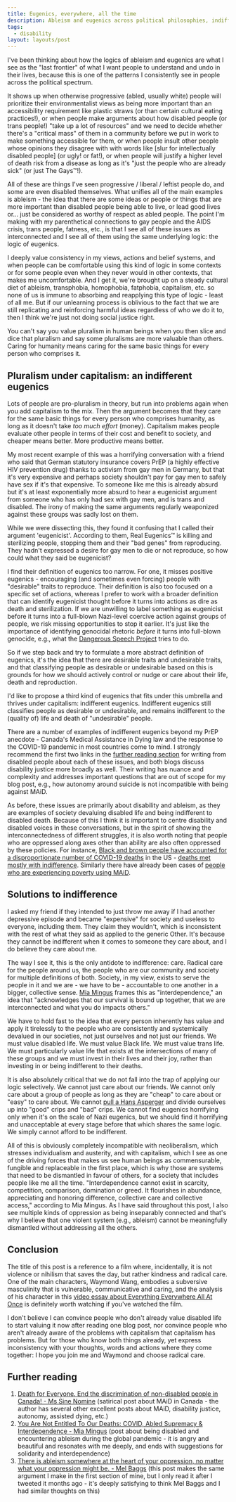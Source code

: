 ```yaml
---
title: Eugenics, everywhere, all the time
description: Ableism and eugenics across political philosophies, indifferent eugenics under neoliberal capitalism, and the only alternative
tags:
  - disability
layout: layouts/post
---
```


I've been thinking about how the logics of ableism and eugenics are what I see as the "last frontier" of what I want people to understand and undo in their lives, because this is one of the patterns I consistently see in people across the political spectrum.

It shows up when otherwise progressive (abled, usually white) people will prioritize their environmentalist views as being more important than an accessibility requirement like plastic straws (or than certain cultural eating practices!), or when people make arguments about how disabled people (or trans people!) "take up a lot of resources" and we need to decide whether there's a "critical mass" of them in a community before we put in work to make something accessible for them, or when people insult other people whose opinions they disagree with with words like \[slur for intellectually disabled people\] (or ugly! or fat!), or when people will justify a higher level of death risk from a disease as long as it's "just the people who are already sick" (or just The Gays™!).

All of these are things I've seen progressive / liberal / leftist people do, and some are even disabled themselves. What unifies all of the main examples is ableism - the idea that there are some ideas or people or things that are more important than disabled people being able to live, or lead good lives or... just be considered as worthy of respect as abled people. The point I'm making with my parenthetical connections to gay people and the AIDS crisis, trans people, fatness, etc., is that I see all of these issues as interconnected and I see all of them using the same underlying logic: the logic of eugenics.

I deeply value consistency in my views, actions and belief systems, and when people can be comfortable using this kind of logic in some contexts or for some people even when they never would in other contexts, that makes me uncomfortable. And I get it, we're brought up on a steady cultural diet of ableism, transphobia, homophobia, fatphobia, capitalism, etc. so none of us is immune to absorbing and reapplying this type of logic - least of all me. But if our unlearning process is oblivious to the fact that we are still replicating and reinforcing harmful ideas regardless of who we do it to, then I think we're just not doing social justice right.

You can't say you value pluralism in human beings when you then slice and dice that pluralism and say some pluralisms are more valuable than others. Caring for humanity means caring for the same basic things for every person who comprises it.

## Pluralism under capitalism: an indifferent eugenics

Lots of people are pro-pluralism in theory, but run into problems again when you add capitalism to the mix. Then the argument becomes that they care for the same basic things for every person who comprises humanity, as long as it doesn't take _too much effort_ (money). Capitalism makes people evaluate other people in terms of their cost and benefit to society, and cheaper means better. More productive means better.

My most recent example of this was a horrifying conversation with a friend who said that German statutory insurance covers PrEP (a highly effective HIV prevention drug) thanks to activism from gay men in Germany, but that it's very expensive and perhaps society shouldn't pay for gay men to safely have sex if it's that expensive. To someone like me this is already absurd but it's at least exponentially more absurd to hear a eugenicist argument from someone who has only had sex with gay men, and is trans and disabled. The irony of making the same arguments regularly weaponized against these groups was sadly lost on them.

While we were dissecting this, they found it confusing that I called their argument 'eugenicist'. According to them, Real Eugenics™ is killing and sterilizing people, stopping them and their "bad genes" from reproducing. They hadn't expressed a desire for gay men to die or not reproduce, so how could what they said be eugenicist?

I find their definition of eugenics too narrow. For one, it misses positive eugenics - encouraging (and sometimes even forcing) people with "desirable" traits to reproduce. Their definition is also too focused on a specific set of actions, whereas I prefer to work with a broader definition that can identify eugenicist thought before it turns into actions as dire as death and sterilization. If we are unwilling to label something as eugenicist before it turns into a full-blown Nazi-level coercive action against groups of people, we risk missing opportunities to stop it earlier. It's just like the importance of identifying genocidal rhetoric _before_ it turns into full-blown genocide, e.g., what the [Dangerous Speech Project](https://dangerousspeech.org/) tries to do.

So if we step back and try to formulate a more abstract definition of eugenics, it's the idea that there are desirable traits and undesirable traits, and that classifying people as desirable or undesirable based on this is grounds for how we should actively control or nudge or care about their life, death and reproduction.

I'd like to propose a third kind of eugenics that fits under this umbrella and thrives under capitalism: indifferent eugenics. Indifferent eugenics still classifies people as desirable or undesirable, and remains indifferent to the (quality of) life and death of "undesirable" people.

There are a number of examples of indifferent eugenics beyond my PrEP anecdote - Canada's Medical Assistance in Dying law and the response to the COVID-19 pandemic in most countries come to mind. I strongly recommend the first two links in the [further reading section](#further-reading) for writing from disabled people about each of these issues, and both blogs discuss disability justice more broadly as well. Their writing has nuance and complexity and addresses important questions that are out of scope for my blog post, e.g., how autonomy around suicide is not incompatible with being against MAiD.

As before, these issues are primarily about disability and ableism, as they are examples of society devaluing disabled life and being indifferent to disabled death. Because of this I think it is important to centre disability and disabled voices in these conversations, but in the spirit of showing the interconnectedness of different struggles, it is also worth noting that people who are oppressed along axes other than ability are also often oppressed by these policies. For instance, [Black and brown people have accounted for a disproportionate number of COVID-19 deaths](https://edition.cnn.com/2020/05/08/us/coronavirus-pandemic-race-impact-trnd/index.html) in the US - [deaths met mostly with indifference](https://www.thebulwark.com/the-not-so-soft-bigotry-of-covid-indifference/). Similarly there have already been cases of [people who are experiencing poverty using MAiD](https://spectator.com.au/2022/04/why-is-canada-euthanising-the-poor/).

## Solutions to indifference

I asked my friend if they intended to just throw me away if I had another depressive episode and became "expensive" for society and useless to everyone, including them. They claim they wouldn't, which is inconsistent with the rest of what they said as applied to the generic Other. It's because they cannot be indifferent when it comes to someone they care about, and I do believe they care about me.

The way I see it, this is the only antidote to indifference: care. Radical care for the people around us, the people who are our community and society for multiple definitions of both. Society, in my view, exists to serve the people in it and we are - we have to be - accountable to one another in a bigger, collective sense. [Mia Mingus](https://leavingevidence.wordpress.com/about-2/) frames this as "interdependence," an idea that "acknowledges that our survival is bound up together, that we are interconnected and what you do impacts others."

We have to hold fast to the idea that every person inherently has value and apply it tirelessly to the people who are consistently and systemically devalued in our societies, not just ourselves and not just our friends. We must value disabled life. We must value Black life. We must value trans life. We must particularly value life that exists at the intersections of many of these groups and we must invest in their lives and their joy, rather than investing in or being indifferent to their deaths.

It is also absolutely critical that we do not fall into the trap of applying our logic selectively. We cannot just care about our friends. We cannot only care about a group of people as long as they are "cheap" to care about or "easy" to care about. We cannot [pull a Hans Asperger](https://molecularautism.biomedcentral.com/articles/10.1186/s13229-018-0208-6) and divide ourselves up into "good" crips and "bad" crips. We cannot find eugenics horrifying only when it's on the scale of Nazi eugenics, but we should find it horrifying and unacceptable at every stage before that which shares the same logic. We simply cannot afford to be indifferent.

All of this is obviously completely incompatible with neoliberalism, which stresses individualism and austerity, and with capitalism, which I see as one of the driving forces that makes us see human beings as commensurable, fungible and replaceable in the first place, which is why those are systems that need to be dismantled in favour of others, for a society that includes people like me all the time. "Interdependence cannot exist in scarcity, competition, comparison, domination or greed. It flourishes in abundance, appreciating and honoring difference, collective care and collective access," according to Mia Mingus. As I have said throughout this post, I also see multiple kinds of oppression as being inseparably connected and that's why I believe that one violent system (e.g., ableism) cannot be meaningfully dismantled without addressing all the others.

## Conclusion

The title of this post is a reference to a film where, incidentally, it is not violence or nihilism that saves the day, but rather kindness and radical care. One of the main characters, Waymond Wang, embodies a subversive masculinity that is vulnerable, communicative and caring, and the analysis of his character in this [video essay about Everything Everywhere All At Once](https://www.youtube.com/watch?v=O7YnbGszcb8&ab_channel=PopCultureDetective) is definitely worth watching if you've watched the film.

I don't believe I can convince people who don't already value disabled life to start valuing it now after reading one blog post, nor convince people who aren't already aware of the problems with capitalism that capitalism has problems. But for those who know both things already, yet express inconsistency with your thoughts, words and actions where they come together: I hope you join me and Waymond and choose radical care.

## Further reading

1. [Death for Everyone. End the discrimination of non-disabled people in Canada! - Ms Sine Nomine](https://mssinenomineblog.wordpress.com/2022/11/30/breaking-canada-discriminates-against-non-disabled-people/) (satirical post about MAiD in Canada - the author has several other excellent posts about MAiD, disability justice, autonomy, assisted dying, etc.)
2. [You Are Not Entitled To Our Deaths: COVID, Abled Supremacy & Interdependence - Mia Mingus](https://leavingevidence.wordpress.com/2022/01/16/you-are-not-entitled-to-our-deaths-covid-abled-supremacy-interdependence/) (post about being disabled and encountering ableism during the global pandemic - it is angry and beautiful and resonates with me deeply, and ends with suggestions for solidarity and interdependence)
3. [There is ableism somewhere at the heart of your oppression, no matter what your oppression might be. - Mel Baggs](https://ballastexistenz.wordpress.com/2016/05/01/there-is-ableism-somewhere-at-the-heart-of-your-oppression-no-matter-what-your-oppression-might-be/) (this post makes the same argument I make in the first section of mine, but I only read it after I tweeted it months ago - it's deeply satisfying to think Mel Baggs and I had similar thoughts on this)
